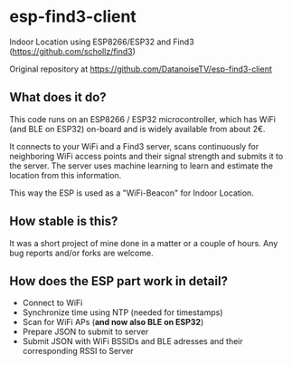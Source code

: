 # esp-find3-client
Indoor Location using ESP8266/ESP32 and Find3 (https://github.com/schollz/find3)

Original repository at https://github.com/DatanoiseTV/esp-find3-client

## What does it do?

This code runs on an ESP8266 / ESP32 microcontroller, which has WiFi (and BLE on ESP32) on-board and is widely available from about 2€.

It connects to your WiFi and a Find3 server, scans continuously for neighboring WiFi access points and their signal strength and submits it to the server. The server uses machine learning to learn and estimate the location from this information.


This way the ESP is used as a "WiFi-Beacon" for Indoor Location.

## How stable is this?

It was a short project of mine done in a matter or a couple of hours.
Any bug reports and/or forks are welcome.

## How does the ESP part work in detail?
* Connect to WiFi
* Synchronize time using NTP (needed for timestamps)
* Scan for WiFi APs (**and now also BLE on ESP32**)
* Prepare JSON to submit to server
* Submit JSON with WiFi BSSIDs and BLE adresses and their corresponding RSSI to Server
